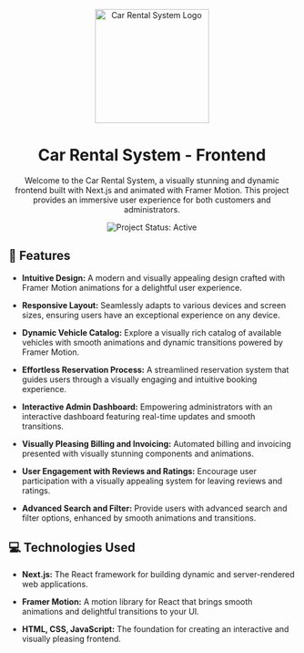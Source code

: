 <p align="center">
  <img src="https://res.cloudinary.com/dzxorfube/image/upload/v1703487683/Untitled-1_jjnz5l.png" alt="Car Rental System Logo" width="200" />
</p>

<h1 align="center">Car Rental System - Frontend</h1>

<p align="center">
  Welcome to the Car Rental System, a visually stunning and dynamic frontend built with Next.js and animated with Framer Motion. This project provides an immersive user experience for both customers and administrators.
</p>

<p align="center">
  <img src="https://img.shields.io/badge/Status-Active-green" alt="Project Status: Active">
</p>

## 🚀 Features

- **Intuitive Design:** A modern and visually appealing design crafted with Framer Motion animations for a delightful user experience.
  
- **Responsive Layout:** Seamlessly adapts to various devices and screen sizes, ensuring users have an exceptional experience on any device.

- **Dynamic Vehicle Catalog:** Explore a visually rich catalog of available vehicles with smooth animations and dynamic transitions powered by Framer Motion.

- **Effortless Reservation Process:** A streamlined reservation system that guides users through a visually engaging and intuitive booking experience.

- **Interactive Admin Dashboard:** Empowering administrators with an interactive dashboard featuring real-time updates and smooth transitions.

- **Visually Pleasing Billing and Invoicing:** Automated billing and invoicing presented with visually stunning components and animations.

- **User Engagement with Reviews and Ratings:** Encourage user participation with a visually appealing system for leaving reviews and ratings.

- **Advanced Search and Filter:** Provide users with advanced search and filter options, enhanced by smooth animations and transitions.

## 💻 Technologies Used

- **Next.js:** The React framework for building dynamic and server-rendered web applications.
  
- **Framer Motion:** A motion library for React that brings smooth animations and delightful transitions to your UI.

- **HTML, CSS, JavaScript:** The foundation for creating an interactive and visually pleasing frontend.

